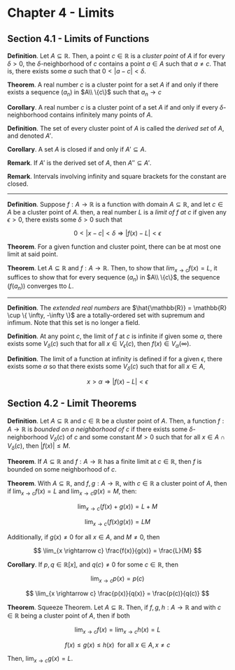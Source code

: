# Chapter 4 - Limits

## Section 4.1 - Limits of Functions

**Definition**. Let $A \subseteq \mathbb{R}$. Then, a point $c \in \mathbb{R}$ is a *cluster point* of $A$ if for every $\delta > 0$, the $\delta$-neighborhood of $c$ contains a point $a \in A$ such that $a \neq c$. That is, there exists some $a$ such that $0 < |a - c| < \delta$.

**Theorem**. A real number $c$ is a cluster point for a set $A$ if and only if there exists a sequence $(a_n)$ in $A\\ \{c\}$ such that $a_n \rightarrow c$

**Corollary**. A real number $c$ is a cluster point of a set $A$ if and only if every $\delta$-neighborhood contains infinitely many points of $A$.

**Definition**. The set of every cluster point of $A$ is called the *derived set* of $A$, and denoted $A'$.

**Corollary**. A set $A$ is closed if and only if $A' \subseteq A$.

**Remark**. If $A'$ is the derived set of $A$, then $A'' \subseteq A'$.

**Remark**. Intervals involving infinity and square brackets for the constant are closed.

---

**Definition**. Suppose $f: A \rightarrow \mathbb{R}$ is a function with domain $A \subseteq \mathbb{R}$, and let $c \in A$ be a cluster point of $A$. then, a real number $L$ is a *limit of $f$ at $c$* if given any $\epsilon > 0$, there exists some $\delta > 0$ such that

$$
0 < |x-c| < \delta \Rightarrow |f(x) - L| < \epsilon
$$

**Theorem**. For a given function and cluster point, there can be at most one limit at said point.

**Theorem**. Let $A \subseteq \mathbb{R}$ and $f: A \rightarrow \mathbb{R}$. Then, to show that $lim_{x \rightarrow c} f(x) = L$, it suffices to show that for every sequence $(a_n)$ in $A\\ \{c\}$, the sequence $(f(a_n))$ converges tto $L$.

---

**Definition**. The *extended real numbers* are $\hat{\mathbb{R}} = \mathbb{R} \cup \{ \infty, -\infty \}$ are a totally-ordered set with supremum and infimum. Note that this set is no longer a field.

**Definition**. At any point $c$, the limit of $f$ at $c$ is infinite if given some $\alpha$,  there exists some $V_\delta(c)$ such that for all $x \in V_\epsilon(c)$, then $f(x) \in V_\alpha(\infty)$.

**Definition**. The limit of a function at infinity is defined if for a given $\epsilon$, there exists some $\alpha$ so that there exists some $V_\delta(c)$ such that for all $x \in A$,

$$
x > \alpha \Rightarrow |f(x) - L| < \epsilon
$$

## Section 4.2 - Limit Theorems

**Definition**. Let $A \subseteq \mathbb{R}$ and $c \in \mathbb{R}$ be a cluster point of $A$. Then, a function $f: A \rightarrow \mathbb{R}$ is *bounded on a neighborhood of $c$* if there exists some $\delta$-neighborhood $V_\delta(c)$ of $c$ and some constant $M > 0$ such that for all $x \in A \cap V_\delta(c)$, then $|f(x)| \leq M$.

**Theorem**. If $A \subseteq \mathbb{R}$ and $f: A \rightarrow \mathbb{R}$ has a finite limit at $c \in \mathbb{R}$, then $f$ is bounded on some neighborhood of $c$.

**Theorem**. With $A \subseteq \mathbb{R}$, and $f, g: A \rightarrow \mathbb{R}$, with $c \in \mathbb{R}$ a cluster point of $A$, then if $\lim_{x \rightarrow c} f(x) = L$ and $\lim_{x \rightarrow c} g(x) = M$, then:

$$\lim_{x \rightarrow c} (f(x) + g(x)) = L + M$$

$$\lim_{x \rightarrow c} (f(x)g(x)) = LM$$

Additionally, if $g(x) \neq 0$ for all $x \in A$, and $M \neq 0$, then

$$
\lim_{x \rightarrow c} \frac{f(x)}{g(x)} = \frac{L}{M}
$$

**Corollary**. If $p, q \in \mathbb{R}[x]$, and $q(c) \neq 0$ for some $c \in \mathbb{R}$, then

$$
\lim_{x \rightarrow c} p(x) = p(c)
$$

$$
\lim_{x \rightarrow c} \frac{p(x)}{q(x)} = \frac{p(c)}{q(c)}
$$

**Theorem**. Squeeze Theorem. Let $A \subseteq \mathbb{R}$. Then, if $f, g, h: A \rightarrow \mathbb{R}$ and with $c \in \mathbb{R}$ being a cluster point of $A$, then if both

$$
\lim_{x \rightarrow c} f(x) = \lim_{x \rightarrow c} h(x) = L
$$

$$
f(x) \leq g(x) \leq h(x) \; \text{ for all } x \in A, x \neq c
$$

Then, $\lim_{x \rightarrow c} g(x) = L$.
